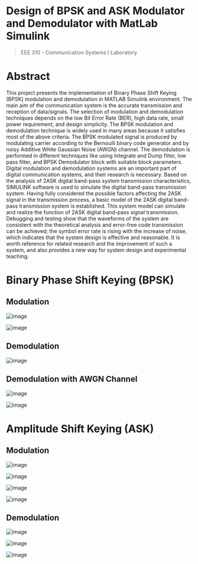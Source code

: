 # Design of BPSK and ASK Modulator and Demodulator with MatLab Simulink
> EEE 310 - Communication Systems I Laboratory

# Abstract
This project presents the implementation of Binary Phase Shift Keying (BPSK) modulation and demodulation in MATLAB Simulink environment. The main aim of the communication system is the accurate transmission and reception of data/signals. The selection of modulation and demodulation techniques depends on the low Bit Error Rate (BER), high data rate, small power requirement, and design simplicity. The BPSK modulation and demodulation technique is widely used in many areas because it satisfies most of the above criteria. The BPSK modulated signal is produced by modulating carrier according to the Bernoulli binary code generator and by noisy Additive White Gaussian Noise (AWGN) channel. The demodulation is performed in different techniques like using Integrate and Dump filter, low pass filter, and BPSK Demodulator block with suitable block parameters. Digital modulation and demodulation systems are an important part of digital communication systems, and their research is necessary. Based on the analysis of 2ASK digital band-pass system transmission characteristics, SIMULINK software is used to simulate the digital band-pass transmission system. Having fully considered the possible factors affecting the 2ASK signal in the transmission process, a basic model of the 2ASK digital band-pass transmission system is established. This system model can simulate and realize the function of 2ASK digital band-pass signal transmission. Debugging and testing show that the waveforms of the system are consistent with the theoretical analysis and error-free code transmission can be achieved; the symbol error rate is rising with the increase of noise, which indicates that the system design is effective and reasonable. It is worth reference for related research and the improvement of such a system, and also provides a new way for system design and experimental teaching.

# Binary Phase Shift Keying (BPSK)

## Modulation
![image](https://github.com/awsaf49/eee310-communication-systems-i/assets/36858976/b6d2239e-d52d-4cb1-953d-178dad08bac1)

![image](https://github.com/awsaf49/eee310-communication-systems-i/assets/36858976/34c56d70-b448-4117-bfcc-b14a0e31ef2c)


## Demodulation
![image](https://github.com/awsaf49/eee310-communication-systems-i/assets/36858976/e6d3101e-e5cc-4543-9e4a-604f06042c4b)

## Demodulation with AWGN Channel
![image](https://github.com/awsaf49/eee310-communication-systems-i/assets/36858976/825cc96f-04c8-43cf-a137-59519f66d615)

![image](https://github.com/awsaf49/eee310-communication-systems-i/assets/36858976/4188bd2e-d5a0-4b0b-95fe-026fc3001da0)


# Amplitude Shift Keying (ASK)

## Modulation
![image](https://github.com/awsaf49/eee310-communication-systems-i/assets/36858976/3fe4ce29-0559-4bb7-b0ba-08cc7594e9ab)

![image](https://github.com/awsaf49/eee310-communication-systems-i/assets/36858976/5b224a01-8fb0-4741-a451-a578733c560a)

![image](https://github.com/awsaf49/eee310-communication-systems-i/assets/36858976/0c85ae50-4851-46f0-b687-6cfc786122c2)

![image](https://github.com/awsaf49/eee310-communication-systems-i/assets/36858976/d22e99ac-628d-412f-8ff4-7eac45ccbbc7)



## Demodulation

![image](https://github.com/awsaf49/eee310-communication-systems-i/assets/36858976/76f6936c-6b3a-40f1-bd49-7fc4dbde0185)

![image](https://github.com/awsaf49/eee310-communication-systems-i/assets/36858976/061130ea-e279-4e6a-859e-b6ec81afaf37)


![image](https://github.com/awsaf49/eee310-communication-systems-i/assets/36858976/26ea6798-3047-4195-a904-74fb15c195dc)






